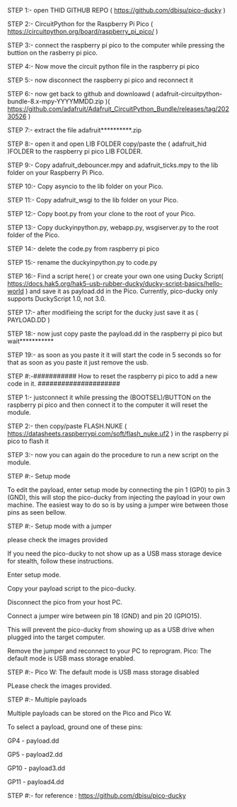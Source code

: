 STEP 1:- open THID GITHUB REPO ( https://github.com/dbisu/pico-ducky )

STEP 2:- CircuitPython for the Raspberry Pi Pico ( https://circuitpython.org/board/raspberry_pi_pico/ )

STEP 3:- connect the raspberry pi pico to the computer while pressing the buttion on the rasberry pi pico.

STEP 4:- Now move the circuit python file in the raspberry pi pico

STEP 5:- now disconnect the raspberry pi pico and reconnect it

STEP 6:- now get back to github and downloawd ( adafruit-circuitpython-bundle-8.x-mpy-YYYYMMDD.zip )( https://github.com/adafruit/Adafruit_CircuitPython_Bundle/releases/tag/20230526 )

STEP 7:- extract the file adafruit**********.zip

STEP 8:- open it and open LIB FOLDER copy/paste the ( adafruit_hid )FOLDER to the raspberry pi pico LIB FOLDER.

STEP 9:- Copy adafruit_debouncer.mpy and adafruit_ticks.mpy to the lib folder on your Raspberry Pi Pico.

STEP 10:- Copy asyncio to the lib folder on your Pico.

STEP 11:- Copy adafruit_wsgi to the lib folder on your Pico.

STEP 12:- Copy boot.py from your clone to the root of your Pico.

STEP 13:- Copy duckyinpython.py, webapp.py, wsgiserver.py to the root folder of the Pico.

STEP 14:- delete the code.py from raspberry pi pico

STEP 15:- rename the duckyinpython.py to code.py

STEP 16:- Find a script here( ) or create your own one using Ducky Script( https://docs.hak5.org/hak5-usb-rubber-ducky/ducky-script-basics/hello-world ) and save it as payload.dd in the Pico. Currently, pico-ducky only supports DuckyScript 1.0, not 3.0.

STEP 17:- after modifieing the script for the ducky just save it as ( PAYLOAD.DD )

STEP 18:- now just copy paste the payload.dd in the raspberry pi pico but wait***********

STEP 19:- as soon as you paste it it will start the code in 5 seconds so for that as soon as you paste it just remove the usb.

STEP #:-########### How to reset the raspberry pi pico to add a new code in it. #####################

STEP 1:- justconnect it while pressing the (BOOTSEL)/BUTTON on the raspberry pi pico and then connect it to the computer it will reset the module.

STEP 2:- then copy/paste FLASH.NUKE ( https://datasheets.raspberrypi.com/soft/flash_nuke.uf2 ) in the raspberry pi pico to flash it

STEP 3:- now you can again do the procedure to run a new script on the module.

STEP #:- Setup mode

To edit the payload, enter setup mode by connecting the pin 1 (GP0) to pin 3 (GND), this will stop the pico-ducky from injecting the payload in your own machine. The easiest way to do so is by using a jumper wire between those pins as seen bellow.

STEP #:- Setup mode with a jumper

please check the images provided

If you need the pico-ducky to not show up as a USB mass storage device for stealth, follow these instructions.

Enter setup mode.

Copy your payload script to the pico-ducky.

Disconnect the pico from your host PC.

Connect a jumper wire between pin 18 (GND) and pin 20 (GPIO15).

This will prevent the pico-ducky from showing up as a USB drive when plugged into the target computer.

Remove the jumper and reconnect to your PC to reprogram.
Pico: The default mode is USB mass storage enabled.

STEP #:- Pico W: The default mode is USB mass storage disabled

PLease check the images provided.

STEP #:- Multiple payloads

Multiple payloads can be stored on the Pico and Pico W.

To select a payload, ground one of these pins:

GP4 - payload.dd

GP5 - payload2.dd

GP10 - payload3.dd

GP11 - payload4.dd

STEP #:- for reference : https://github.com/dbisu/pico-ducky